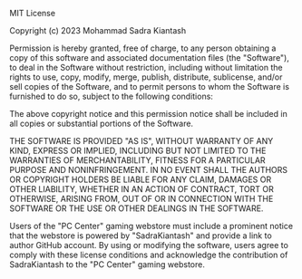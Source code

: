 MIT License

Copyright (c) 2023 Mohammad Sadra Kiantash

Permission is hereby granted, free of charge, to any person obtaining a copy
of this software and associated documentation files (the "Software"), to deal
in the Software without restriction, including without limitation the rights
to use, copy, modify, merge, publish, distribute, sublicense, and/or sell
copies of the Software, and to permit persons to whom the Software is
furnished to do so, subject to the following conditions:

The above copyright notice and this permission notice shall be included in all
copies or substantial portions of the Software.

THE SOFTWARE IS PROVIDED "AS IS", WITHOUT WARRANTY OF ANY KIND, EXPRESS OR
IMPLIED, INCLUDING BUT NOT LIMITED TO THE WARRANTIES OF MERCHANTABILITY,
FITNESS FOR A PARTICULAR PURPOSE AND NONINFRINGEMENT. IN NO EVENT SHALL THE
AUTHORS OR COPYRIGHT HOLDERS BE LIABLE FOR ANY CLAIM, DAMAGES OR OTHER
LIABILITY, WHETHER IN AN ACTION OF CONTRACT, TORT OR OTHERWISE, ARISING FROM,
OUT OF OR IN CONNECTION WITH THE SOFTWARE OR THE USE OR OTHER DEALINGS IN THE
SOFTWARE.

Users of the "PC Center" gaming webstore must include a prominent notice that the webstore is
powered by "SadraKiantash" and provide a link to author GitHub account.
By using or modifying the software, users agree to comply with these license conditions and
acknowledge the contribution of SadraKiantash to the "PC Center" gaming webstore.
